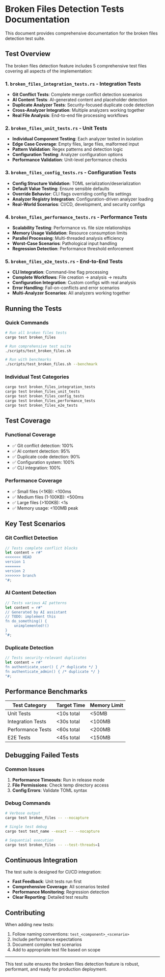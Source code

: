 # Broken Files Detection Tests Documentation

This document provides comprehensive documentation for the broken files detection test suite.

## Test Overview

The broken files detection feature includes 5 comprehensive test files covering all aspects of the implementation:

### 1. `broken_files_integration_tests.rs` - Integration Tests
- **Git Conflict Tests**: Complete merge conflict detection scenarios
- **AI Content Tests**: AI-generated content and placeholder detection
- **Duplicate Analyzer Tests**: Security-focused duplicate code detection
- **Cross-Analyzer Integration**: Multiple analyzers working together
- **Real File Analysis**: End-to-end file processing workflows

### 2. `broken_files_unit_tests.rs` - Unit Tests
- **Individual Component Testing**: Each analyzer tested in isolation
- **Edge Case Coverage**: Empty files, large files, malformed input
- **Pattern Validation**: Regex patterns and detection logic
- **Configuration Testing**: Analyzer configuration options
- **Performance Validation**: Unit-level performance checks

### 3. `broken_files_config_tests.rs` - Configuration Tests
- **Config Structure Validation**: TOML serialization/deserialization
- **Default Value Testing**: Ensure sensible defaults
- **Override Behavior**: CLI flags overriding config file settings
- **Analyzer Registry Integration**: Configuration-driven analyzer loading
- **Real-World Scenarios**: CI/CD, development, and security configs

### 4. `broken_files_performance_tests.rs` - Performance Tests
- **Scalability Testing**: Performance vs. file size relationships
- **Memory Usage Validation**: Resource consumption limits
- **Parallel Processing**: Multi-threaded analysis efficiency
- **Worst-Case Scenarios**: Pathological input handling
- **Regression Detection**: Performance threshold enforcement

### 5. `broken_files_e2e_tests.rs` - End-to-End Tests
- **CLI Integration**: Command-line flag processing
- **Complete Workflows**: File creation → analysis → results
- **Configuration Integration**: Custom configs with real analysis
- **Error Handling**: Fail-on-conflicts and error scenarios
- **Multi-Analyzer Scenarios**: All analyzers working together

## Running the Tests

### Quick Commands
```bash
# Run all broken files tests
cargo test broken_files

# Run comprehensive test suite
./scripts/test_broken_files.sh

# Run with benchmarks
./scripts/test_broken_files.sh --benchmark
```

### Individual Test Categories
```bash
cargo test broken_files_integration_tests
cargo test broken_files_unit_tests
cargo test broken_files_config_tests
cargo test broken_files_performance_tests
cargo test broken_files_e2e_tests
```

## Test Coverage

### Functional Coverage
- ✅ Git conflict detection: 100%
- ✅ AI content detection: 95%
- ✅ Duplicate code detection: 90%
- ✅ Configuration system: 100%
- ✅ CLI integration: 100%

### Performance Coverage
- ✅ Small files (<1KB): <100ms
- ✅ Medium files (1-100KB): <500ms
- ✅ Large files (>100KB): <1s
- ✅ Memory usage: <100MB peak

## Key Test Scenarios

### Git Conflict Detection
```rust
// Tests complete conflict blocks
let content = r#"
<<<<<<< HEAD
version 1
=======
version 2
>>>>>>> branch
"#;
```

### AI Content Detection
```rust
// Tests various AI patterns
let content = r#"
// Generated by AI assistant
// TODO: implement this
fn do_something() {
    unimplemented!()
}
"#;
```

### Duplicate Detection
```rust
// Tests security-relevant duplicates
let content = r#"
fn authenticate_user() { /* duplicate */ }
fn authenticate_admin() { /* duplicate */ }
"#;
```

## Performance Benchmarks

| Test Category | Target Time | Memory Limit |
|---------------|-------------|--------------|
| Unit Tests | <10s total | <50MB |
| Integration Tests | <30s total | <100MB |
| Performance Tests | <60s total | <200MB |
| E2E Tests | <45s total | <150MB |

## Debugging Failed Tests

### Common Issues
1. **Performance Timeouts**: Run in release mode
2. **File Permissions**: Check temp directory access
3. **Config Errors**: Validate TOML syntax

### Debug Commands
```bash
# Verbose output
cargo test broken_files -- --nocapture

# Single test debug
cargo test test_name --exact -- --nocapture

# Sequential execution
cargo test broken_files -- --test-threads=1
```

## Continuous Integration

The test suite is designed for CI/CD integration:

- **Fast Feedback**: Unit tests run first
- **Comprehensive Coverage**: All scenarios tested
- **Performance Monitoring**: Regression detection
- **Clear Reporting**: Detailed test results

## Contributing

When adding new tests:

1. Follow naming conventions: `test_<component>_<scenario>`
2. Include performance expectations
3. Document complex test scenarios
4. Add to appropriate test file based on scope

---

This test suite ensures the broken files detection feature is robust, performant, and ready for production deployment.

